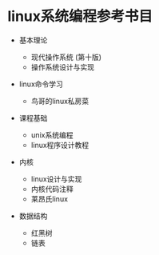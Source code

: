 # linux系统编程参考书目

- 基本理论
  - 现代操作系统 (第十版)
  - 操作系统设计与实现

- linux命令学习
  - 鸟哥的linux私房菜
- 课程基础
  - unix系统编程
  - linux程序设计教程
- 内核
  - linux设计与实现
  - 内核代码注释
  - 莱昂氏linux



- 数据结构
  - 红黑树
  - 链表